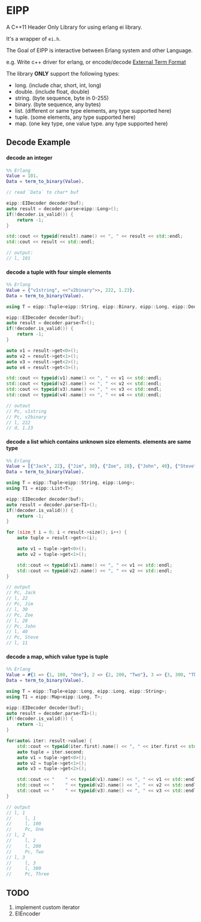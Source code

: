 # EIPP

A C++11 Header Only Library for using erlang ei library.

It's a wrapper of `ei.h`.

The Goal of EIPP is interactive between Erlang system and other Language.

e.g. Write c++ driver for erlang, or encode/decode [External Term Format][1]
                                                   
The library **ONLY** support the following types:

*   long. (include char, short, int, long)
*   double. (include float, double)
*   string. (byte sequence, byte in 0-255)
*   binary. (byte sequence, any bytes)
*   list. (different or same type elements, any type supported here)
*   tuple. (some elements, any type supported here)
*   map. (one key type, one value type. any type supported here)


## Decode Example

#### decode an integer

```erlang
%% Erlang
Value = 101.
Data = term_to_binary(Value).
```

```cpp
// read `Data` to char* buf

eipp::EIDecoder decoder(buf);
auto result = decoder.parse<eipp::Long>();
if(!decoder.is_valid()) {
    return -1;
}

std::cout << typeid(result).name() << ", " << result << std::endl;
std::cout << result << std::endl;

// output:
// l, 101
```

#### decode a tuple with four simple elements
```erlang
%% Erlang
Value = {"v1string", <<"v2binary">>, 222, 1.23}.
Data = term_to_binary(Value).
```

```cpp
using T = eipp::Tuple<eipp::String, eipp::Binary, eipp::Long, eipp::Double >;

eipp::EIDecoder decoder(buf);
auto result = decoder.parse<T>();
if(!decoder.is_valid()) {
    return -1;
}

auto v1 = result->get<0>();
auto v2 = result->get<1>();
auto v3 = result->get<2>();
auto v4 = result->get<3>();

std::cout << typeid(v1).name() << ", " << v1 << std::endl;
std::cout << typeid(v2).name() << ", " << v2 << std::endl;
std::cout << typeid(v3).name() << ", " << v3 << std::endl;
std::cout << typeid(v4).name() << ", " << v4 << std::endl;

// outout
// Pc, v1string
// Pc, v2binary
// l, 222
// d, 1.23
```

#### decode a list which contains unknown size elements. elements are same type
```erlang
%% Erlang
Value = [{"Jack", 22}, {"Jim", 30}, {"Zoe", 28}, {"John", 40}, {"Steve", 11}].
Data = term_to_binary(Value).
```

```cpp
using T = eipp::Tuple<eipp::String, eipp::Long>;
using T1 = eipp::List<T>;

eipp::EIDecoder decoder(buf);
auto result = decoder.parse<T1>();
if(!decoder.is_valid()) {
    return -1;
}

for (size_t i = 0; i < result->size(); i++) {
    auto tuple = result->get<>(i);

    auto v1 = tuple->get<0>();
    auto v2 = tuple->get<1>();

    std::cout << typeid(v1).name() << ", " << v1 << std::endl;
    std::cout << typeid(v2).name() << ", " << v2 << std::endl;
}

// output
// Pc, Jack
// l, 22
// Pc, Jim
// l, 30
// Pc, Zoe
// l, 28
// Pc, John
// l, 40
// Pc, Steve
// l, 11
```

#### decode a map, which value type is tuple
```erlang
%% Erlang
Value = #{1 => {1, 100, "One"}, 2 => {2, 200, "Two"}, 3 => {3, 300, "Three"}}.
Data = term_to_binary(Value).
```

```cpp
using T = eipp::Tuple<eipp::Long, eipp::Long, eipp::String>;
using T1 = eipp::Map<eipp::Long, T>;

eipp::EIDecoder decoder(buf);
auto result = decoder.parse<T1>();
if(!decoder.is_valid()) {
    return -1;
}

for(auto& iter: result->value) {
    std::cout << typeid(iter.first).name() << ", " << iter.first << std::endl;
    auto tuple = iter.second;
    auto v1 = tuple->get<0>();
    auto v2 = tuple->get<1>();
    auto v3 = tuple->get<2>();

    std::cout << "    " << typeid(v1).name() << ", " << v1 << std::endl;
    std::cout << "    " << typeid(v2).name() << ", " << v2 << std::endl;
    std::cout << "    " << typeid(v3).name() << ", " << v3 << std::endl;
}

// output
// l, 1
//     l, 1
//     l, 100
//     Pc, One
// l, 2
//     l, 2
//     l, 200
//     Pc, Two
// l, 3
//     l, 3
//     l, 300
//     Pc, Three
```

## TODO
1.  implement custom iterator
2.  EIEncoder


[1]: http://erlang.org/doc/apps/erts/erl_ext_dist.html

